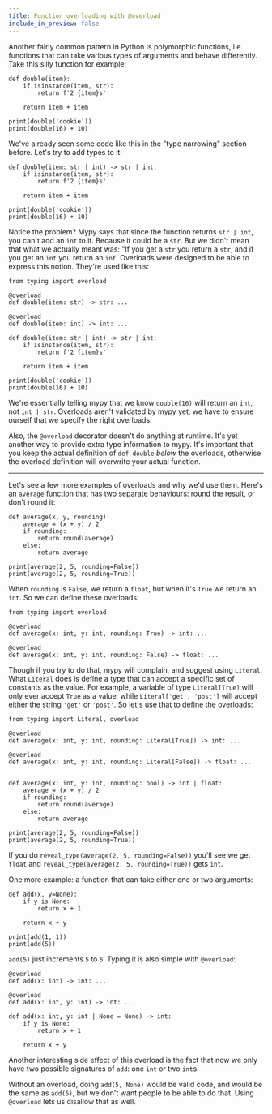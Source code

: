 ```yaml
---
title: Function overloading with @overload
include_in_preview: false
---
```


Another fairly common pattern in Python is polymorphic functions, i.e. functions
that can take various types of arguments and behave differently. Take this silly
function for example:

```{.python .example .mypy-strict}
def double(item):
    if isinstance(item, str):
        return f'2 {item}s'
    
    return item + item

print(double('cookie'))
print(double(16) + 10)
```

We've already seen some code like this in the "type narrowing" section before.
Let's try to add types to it:

```{.python .example .mypy-strict}
def double(item: str | int) -> str | int:
    if isinstance(item, str):
        return f'2 {item}s'
    
    return item + item

print(double('cookie'))
print(double(16) + 10)
```

Notice the problem? Mypy says that since the function returns `str | int`, you
can't add an `int` to it. Because it could be a `str`. But we didn't mean that
what we actually meant was: "If you get a `str` you return a `str`, and if you
get an `int` you return an `int`. Overloads were designed to be able to express
this notion. They're used like this:

```{.python .example .mypy-strict}
from typing import overload

@overload
def double(item: str) -> str: ...

@overload
def double(item: int) -> int: ...

def double(item: str | int) -> str | int:
    if isinstance(item, str):
        return f'2 {item}s'
    
    return item + item

print(double('cookie'))
print(double(16) + 10)
```

We're essentially telling mypy that we know `double(16)` will return an `int`,
not `int | str`. Overloads aren't validated by mypy yet, we have to ensure
ourself that we specify the right overloads.

Also, the `@overload` decorator doesn't do anything at runtime. It's yet another
way to provide extra type information to mypy. It's important that you keep the
actual definition of `def double` *below* the overloads, otherwise the overload
definition will overwrite your actual function.

---

Let's see a few more examples of overloads and why we'd use them. Here's an
`average` function that has two separate behaviours: round the result, or don't
round it:

```{.python .example .mypy-strict}
def average(x, y, rounding):
    average = (x + y) / 2
    if rounding:
        return round(average)
    else:
        return average

print(average(2, 5, rounding=False))
print(average(2, 5, rounding=True))
```

When `rounding` is `False`, we return a `float`, but when it's `True` we return
an `int`. So we can define these overloads:

```{.python .example .mypy-strict}
from typing import overload

@overload
def average(x: int, y: int, rounding: True) -> int: ...

@overload
def average(x: int, y: int, rounding: False) -> float: ...
```

Though if you try to do that, mypy will complain, and suggest using `Literal`.
What `Literal` does is define a type that can accept a specific set of constants
as the value. For example, a variable of type `Literal[True]` will only ever
accept `True` as a value, while `Literal['get', 'post']` will accept either the
string `'get'` or `'post'`. So let's use that to define the overloads:

```{.python .example .mypy-strict}
from typing import Literal, overload

@overload
def average(x: int, y: int, rounding: Literal[True]) -> int: ...

@overload
def average(x: int, y: int, rounding: Literal[False]) -> float: ...


def average(x: int, y: int, rounding: bool) -> int | float:
    average = (x + y) / 2
    if rounding:
        return round(average)
    else:
        return average

print(average(2, 5, rounding=False))
print(average(2, 5, rounding=True))
```

If you do `reveal_type(average(2, 5, rounding=False))` you'll see we get `float`
and `reveal_type(average(2, 5, rounding=True))` gets `int`.

One more example: a function that can take either one or two arguments:

```{.python .example .mypy-strict}
def add(x, y=None):
    if y is None:
        return x + 1
    
    return x + y

print(add(1, 1))
print(add(5))
```

`add(5)` just increments `5` to `6`. Typing it is also simple with `@overload`:

```{.python .example .mypy-strict}
@overload
def add(x: int) -> int: ...

@overload
def add(x: int, y: int) -> int: ...

def add(x: int, y: int | None = None) -> int:
    if y is None:
        return x + 1
    
    return x + y
```

Another interesting side effect of this overload is the fact that now we only
have two possible signatures of `add`: one `int` or two `int`s.

Without an overload, doing `add(5, None)` would be valid code, and would be the
same as `add(5)`, but we don't want people to be able to do that. Using
`@overload` lets us disallow that as well.
